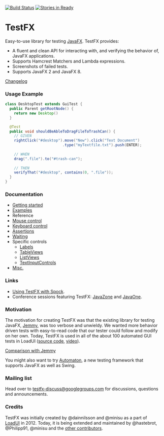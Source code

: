 [![Build Status](https://travis-ci.org/TestFX/TestFX.svg?branch=master)](https://travis-ci.org/TestFX/TestFX)
[![Stories in Ready](https://badge.waffle.io/TestFX/TestFX.png?label=ready&title=Ready)](https://waffle.io/TestFX/TestFX)

TestFX
======

Easy-to-use library for testing [JavaFX](http://www.oracle.com/us/technologies/java/fx/overview/index.html). TestFX provides:

 - A fluent and clean API for interacting with, and verifying the behavior of, JavaFX applications.
 - Supports Hamcrest Matchers and Lambda expressions.
 - Screenshots of failed tests.
 - Supports JavaFX 2 and JavaFX 8.

[Changelog](https://github.com/TestFX/TestFX/wiki/Changelog)

### Usage Example

```java
class DesktopTest extends GuiTest {
  public Parent getRootNode() {
    return new Desktop()
  }

  @Test
  public void shouldBeAbleToDragFileToTrashCan() {
    // GIVEN
    rightClick("#desktop").move("New").click("Text Document")
                          .type("myTextfile.txt").push(ENTER);
  
    // WHEN
    drag(".file").to("#trash-can");
    
    // THEN
    verifyThat("#desktop", contains(0, ".file"));
  }
}
```


### Documentation

 * [Getting started][11]
 * [Examples][17]
 * Reference
  * [Mouse control][12]
  * [Keyboard control][13]
  * [Assertions][14]
  * [Waiting][15]
  * Specific controls
    * [Labels][18]
    * [TableViews](https://github.com/TestFX/TestFX/blob/master/subprojects/testfx-core/src/test/java/org/loadui/testfx/TableViewsTest.java)
    * [ListViews](https://github.com/TestFX/TestFX/blob/master/subprojects/testfx-core/src/test/java/org/loadui/testfx/ListViewsTest.java)
    * [TextInputControls](https://github.com/TestFX/TestFX/blob/master/subprojects/testfx-core/src/test/java/org/loadui/testfx/TextInputControlsTest.java)
  * [Misc.][16]

### Links

 * [Using TestFX with Spock](https://github.com/TestFX/TestFX/issues/38).
 * Conference sessions featuring TestFX: [JavaZone](http://jz13.java.no/presentation.html?id=89b56833) and [JavaOne][8].

### Motivation
The motivation for creating TestFX was that the existing library for testing JavaFX, [Jemmy][1], was
too verbose and unwieldy. We wanted more behavior driven tests with easy-to-read code that our tester could follow and modify on her own.
Today, TestFX is used in all of the about 100 automated GUI tests in LoadUI ([source code][9], [video][10]).

[Comparison with Jemmy][4]

You might also want to try [Automaton](https://github.com/renatoathaydes/Automaton), a new testing framework that supports JavaFX as well as Swing.

### Mailing list
Head over to [testfx-discuss@googlegroups.com](https://groups.google.com/d/forum/testfx-discuss) for discussions, questions and announcements. 

### Credits
TestFX was initially created by @dainnilsson and @minisu as a part of [LoadUI][2] in 2012. Today, it is being extended and maintained by @hastebrot, @Philipp91, @minisu and the [other contributors][5].

[1]: https://jemmy.java.net/              "Jemmy website"
[2]: https://github.com/TestFX/TestFX/tree/master/subprojects/testfx-core  "LoadUI project at Github"
[3]: http://www.oracle.com/technetwork/java/javafx/overview/index.html "JavaFX website"
[4]: https://github.com/TestFX/TestFX/wiki/Comparison-with-Jemmy "Comparison with Jemmy"
[5]: https://github.com/TestFX/TestFX/graphs/contributors "Contributors of LoadUI"
[11]: https://github.com/TestFX/TestFX/wiki/Getting-started
[12]: https://github.com/TestFX/TestFX/wiki/Mouse-control
[13]: https://github.com/TestFX/TestFX/wiki/Keyboard-control
[14]: https://github.com/TestFX/TestFX/wiki/Assertions
[15]: https://github.com/TestFX/TestFX/wiki/Waiting
[16]: https://github.com/TestFX/TestFX/wiki/Misc
[17]: https://github.com/TestFX/TestFX/wiki/Examples
[18]: https://github.com/TestFX/TestFX/wiki/Login-form#using-textlabels
[8]: https://oracleus.activeevents.com/2013/connect/sessionDetail.ww?SESSION_ID=2670 "Ten Man-Years of JavaFX: Real-World Project Experiences [CON2670]"
[9]: https://github.com/TestFX/loadui/tree/master/loadui-project/loadui-fx-interface/src/test/java/com/eviware/loadui/ui/fx "GUI tests in LoadUI"
[10]: http://youtu.be/fgD8fBn1cYw "Video of the LoadUI TestFX test suite"
